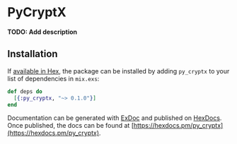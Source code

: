 # PyCryptX

**TODO: Add description**

## Installation

If [available in Hex](https://hex.pm/docs/publish), the package can be installed
by adding `py_cryptx` to your list of dependencies in `mix.exs`:

```elixir
def deps do
  [{:py_cryptx, "~> 0.1.0"}]
end
```

Documentation can be generated with [ExDoc](https://github.com/elixir-lang/ex_doc)
and published on [HexDocs](https://hexdocs.pm). Once published, the docs can
be found at [https://hexdocs.pm/py_cryptx](https://hexdocs.pm/py_cryptx).

